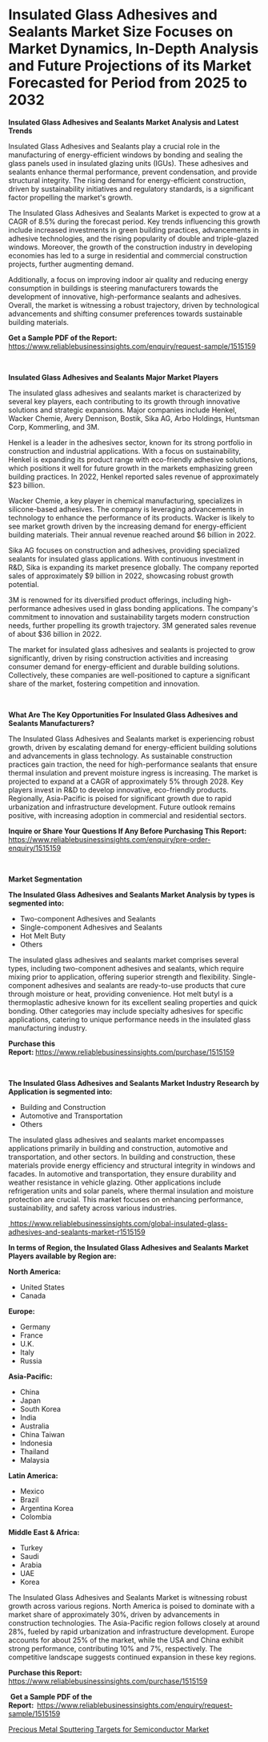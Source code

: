 <p><h1>Insulated Glass Adhesives and Sealants Market Size Focuses on Market Dynamics, In-Depth Analysis and Future Projections of its Market Forecasted for Period from 2025 to 2032</h1></p><p><strong>Insulated Glass Adhesives and Sealants Market Analysis and Latest Trends</strong></p>
<p><p>Insulated Glass Adhesives and Sealants play a crucial role in the manufacturing of energy-efficient windows by bonding and sealing the glass panels used in insulated glazing units (IGUs). These adhesives and sealants enhance thermal performance, prevent condensation, and provide structural integrity. The rising demand for energy-efficient construction, driven by sustainability initiatives and regulatory standards, is a significant factor propelling the market's growth.</p><p>The Insulated Glass Adhesives and Sealants Market is expected to grow at a CAGR of 8.5% during the forecast period. Key trends influencing this growth include increased investments in green building practices, advancements in adhesive technologies, and the rising popularity of double and triple-glazed windows. Moreover, the growth of the construction industry in developing economies has led to a surge in residential and commercial construction projects, further augmenting demand. </p><p>Additionally, a focus on improving indoor air quality and reducing energy consumption in buildings is steering manufacturers towards the development of innovative, high-performance sealants and adhesives. Overall, the market is witnessing a robust trajectory, driven by technological advancements and shifting consumer preferences towards sustainable building materials.</p></p>
<p><strong>Get a Sample PDF of the Report:&nbsp;</strong> <a href="https://www.reliablebusinessinsights.com/enquiry/request-sample/1515159?utm_campaign=3384&utm_medium=2&utm_source=Github&utm_content=ia&utm_term=04042025&utm_id=insulated-glass-adhesives-and-sealants">https://www.reliablebusinessinsights.com/enquiry/request-sample/1515159</a></p>
<p>&nbsp;</p>
<p><strong>Insulated Glass Adhesives and Sealants Major Market Players</strong></p>
<p><p>The insulated glass adhesives and sealants market is characterized by several key players, each contributing to its growth through innovative solutions and strategic expansions. Major companies include Henkel, Wacker Chemie, Avery Dennison, Bostik, Sika AG, Arbo Holdings, Huntsman Corp, Kommerling, and 3M.</p><p>Henkel is a leader in the adhesives sector, known for its strong portfolio in construction and industrial applications. With a focus on sustainability, Henkel is expanding its product range with eco-friendly adhesive solutions, which positions it well for future growth in the markets emphasizing green building practices. In 2022, Henkel reported sales revenue of approximately $23 billion.</p><p>Wacker Chemie, a key player in chemical manufacturing, specializes in silicone-based adhesives. The company is leveraging advancements in technology to enhance the performance of its products. Wacker is likely to see market growth driven by the increasing demand for energy-efficient building materials. Their annual revenue reached around $6 billion in 2022.</p><p>Sika AG focuses on construction and adhesives, providing specialized sealants for insulated glass applications. With continuous investment in R&D, Sika is expanding its market presence globally. The company reported sales of approximately $9 billion in 2022, showcasing robust growth potential.</p><p>3M is renowned for its diversified product offerings, including high-performance adhesives used in glass bonding applications. The company's commitment to innovation and sustainability targets modern construction needs, further propelling its growth trajectory. 3M generated sales revenue of about $36 billion in 2022.</p><p>The market for insulated glass adhesives and sealants is projected to grow significantly, driven by rising construction activities and increasing consumer demand for energy-efficient and durable building solutions. Collectively, these companies are well-positioned to capture a significant share of the market, fostering competition and innovation.</p></p>
<p>&nbsp;</p>
<p><strong>What Are The Key Opportunities For Insulated Glass Adhesives and Sealants Manufacturers?</strong></p>
<p><p>The Insulated Glass Adhesives and Sealants market is experiencing robust growth, driven by escalating demand for energy-efficient building solutions and advancements in glass technology. As sustainable construction practices gain traction, the need for high-performance sealants that ensure thermal insulation and prevent moisture ingress is increasing. The market is projected to expand at a CAGR of approximately 5% through 2028. Key players invest in R&D to develop innovative, eco-friendly products. Regionally, Asia-Pacific is poised for significant growth due to rapid urbanization and infrastructure development. Future outlook remains positive, with increasing adoption in commercial and residential sectors.</p></p>
<p><strong>Inquire or Share Your Questions If Any Before Purchasing This Report:</strong> <a href="https://www.reliablebusinessinsights.com/enquiry/pre-order-enquiry/1515159?utm_campaign=3384&utm_medium=2&utm_source=Github&utm_content=ia&utm_term=04042025&utm_id=insulated-glass-adhesives-and-sealants">https://www.reliablebusinessinsights.com/enquiry/pre-order-enquiry/1515159</a></p>
<p>&nbsp;</p>
<p><strong>Market Segmentation</strong></p>
<p><strong>The Insulated Glass Adhesives and Sealants Market Analysis by types is segmented into:</strong></p>
<p><ul><li>Two-component Adhesives and Sealants</li><li>Single-component Adhesives and Sealants</li><li>Hot Melt Buty</li><li>Others</li></ul></p>
<p><p>The insulated glass adhesives and sealants market comprises several types, including two-component adhesives and sealants, which require mixing prior to application, offering superior strength and flexibility. Single-component adhesives and sealants are ready-to-use products that cure through moisture or heat, providing convenience. Hot melt butyl is a thermoplastic adhesive known for its excellent sealing properties and quick bonding. Other categories may include specialty adhesives for specific applications, catering to unique performance needs in the insulated glass manufacturing industry.</p></p>
<p><strong>Purchase this Report:&nbsp;</strong><a href="https://www.reliablebusinessinsights.com/purchase/1515159?utm_campaign=3384&utm_medium=2&utm_source=Github&utm_content=ia&utm_term=04042025&utm_id=insulated-glass-adhesives-and-sealants">https://www.reliablebusinessinsights.com/purchase/1515159</a></p>
<p>&nbsp;</p>
<p><strong>The Insulated Glass Adhesives and Sealants Market Industry Research by Application is segmented into:</strong></p>
<p><ul><li>Building and Construction</li><li>Automotive and Transportation</li><li>Others</li></ul></p>
<p><p>The insulated glass adhesives and sealants market encompasses applications primarily in building and construction, automotive and transportation, and other sectors. In building and construction, these materials provide energy efficiency and structural integrity in windows and facades. In automotive and transportation, they ensure durability and weather resistance in vehicle glazing. Other applications include refrigeration units and solar panels, where thermal insulation and moisture protection are crucial. This market focuses on enhancing performance, sustainability, and safety across various industries.</p></p>
<p><a href="https://www.reliablebusinessinsights.com/global-insulated-glass-adhesives-and-sealants-market-r1515159?utm_campaign=3384&utm_medium=2&utm_source=Github&utm_content=ia&utm_term=04042025&utm_id=insulated-glass-adhesives-and-sealants">&nbsp;https://www.reliablebusinessinsights.com/global-insulated-glass-adhesives-and-sealants-market-r1515159</a></p>
<p><strong>In terms of Region, the Insulated Glass Adhesives and Sealants Market Players available by Region are:</strong></p>
<p>
    <p> <strong> North America: </strong>
        <ul>
            <li>United States</li>
            <li>Canada</li>
        </ul>
        </p> 
    <p> <strong> Europe: </strong>
        <ul>
            <li>Germany</li>
            <li>France</li>
            <li>U.K.</li>
            <li>Italy</li>
            <li>Russia</li>
        </ul>
        </p> 
    <p> <strong> Asia-Pacific: </strong>
        <ul>
            <li>China</li>
            <li>Japan</li>
            <li>South Korea</li>
            <li>India</li>
            <li>Australia</li>
            <li>China Taiwan</li>
            <li>Indonesia</li>
            <li>Thailand</li>
            <li>Malaysia</li>
        </ul>
        </p> 
    <p> <strong> Latin America: </strong>
        <ul>
            <li>Mexico</li>
            <li>Brazil</li>
            <li>Argentina Korea</li>
            <li>Colombia</li>
        </ul>
        </p> 
    <p> <strong> Middle East & Africa: </strong>
        <ul>
            <li>Turkey</li>
            <li>Saudi</li>
            <li>Arabia</li>
            <li>UAE</li>
            <li>Korea</li>
        </ul>
    </p>
    </p>
<p><p>The Insulated Glass Adhesives and Sealants Market is witnessing robust growth across various regions. North America is poised to dominate with a market share of approximately 30%, driven by advancements in construction technologies. The Asia-Pacific region follows closely at around 28%, fueled by rapid urbanization and infrastructure development. Europe accounts for about 25% of the market, while the USA and China exhibit strong performance, contributing 10% and 7%, respectively. The competitive landscape suggests continued expansion in these key regions.</p></p>
<p><strong>Purchase this Report: </strong><a href="https://www.reliablebusinessinsights.com/purchase/1515159?utm_campaign=3384&utm_medium=2&utm_source=Github&utm_content=ia&utm_term=04042025&utm_id=insulated-glass-adhesives-and-sealants">https://www.reliablebusinessinsights.com/purchase/1515159</a></p>
<p>&nbsp;<strong>Get a Sample PDF of the Report:&nbsp;&nbsp;</strong><a href="https://www.reliablebusinessinsights.com/enquiry/request-sample/1515159?utm_campaign=3384&utm_medium=2&utm_source=Github&utm_content=ia&utm_term=04042025&utm_id=insulated-glass-adhesives-and-sealants">https://www.reliablebusinessinsights.com/enquiry/request-sample/1515159</a></p>
<p><strong></strong></p>
<p><p><a href="https://github.com/joshuagarcia509/Market-Research-Report-List-1/blob/main/precious-metal-sputtering-targets-for-semiconductor-market.md?utm_campaign=3384&utm_medium=2&utm_source=Github&utm_content=ia&utm_term=04042025&utm_id=insulated-glass-adhesives-and-sealants">Precious Metal Sputtering Targets for Semiconductor Market</a></p></p>